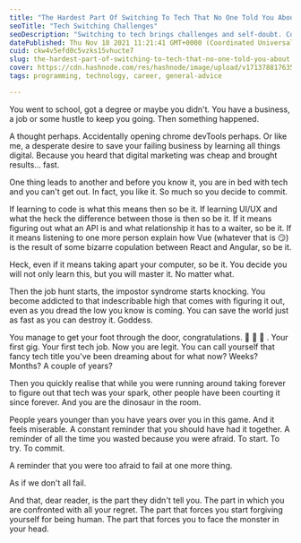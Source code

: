 ```yaml
---
title: "The Hardest Part Of Switching To Tech That No One Told You About"
seoTitle: "Tech Switching Challenges"
seoDescription: "Switching to tech brings challenges and self-doubt. Confront your regrets and embrace growth in this revealing journey"
datePublished: Thu Nov 18 2021 11:21:41 GMT+0000 (Coordinated Universal Time)
cuid: ckw4v5efd0c5vzks15vhucte7
slug: the-hardest-part-of-switching-to-tech-that-no-one-told-you-about
cover: https://cdn.hashnode.com/res/hashnode/image/upload/v1713788176356/b06ef018-6771-4178-8a6f-90bc51b3750f.png
tags: programming, technology, career, general-advice

---
```


You went to school, got a degree or maybe you didn't. You have a business, a job or some hustle to keep you going.  Then something happened. 

A thought perhaps. Accidentally opening chrome devTools perhaps. Or like me, a desperate desire to save your failing business by learning all things digital. Because you heard that digital marketing was cheap and brought results... fast. 

One thing leads to another and before you know it, you are in bed with tech and you can't get out. In fact, you like it. So much so you decide to commit. 

If learning to code is what this means then so be it. If learning UI/UX and what the heck the difference between those is then so be it. If it means figuring out what an API is and what relationship it has to a waiter, so be it. If it means listening to one more person explain how Vue (whatever that is 😏) is the result of some bizarre copulation between React and Angular, so be it. 

Heck, even if it means taking apart your computer, so be it. You decide you will not only learn this, but you will master it. No matter what. 

Then the job hunt starts, the impostor syndrome starts knocking. You become addicted to that indescribable high that comes with figuring it out, even as you dread the low you know is coming. You can save the world just as fast as you can destroy it. Goddess. 

You manage to get your foot through the door, congratulations. 🎉 🥳 👏 . Your first gig. Your first tech job. Now you are legit. You can call yourself that fancy tech title you've been dreaming about for what now? Weeks? Months? A couple of years? 

Then you quickly realise that while you were running around taking forever to figure out that tech was your spark, other people have been courting it since forever. And you are the dinosaur in the room. 

People years younger than you have years over you in this game. And it feels miserable. A constant reminder that you should have had it together. A reminder of all the time you wasted because you were afraid. To start. To try. To commit. 

A reminder that you were too afraid to fail at one more thing. 

As if we don't all fail.

And that, dear reader, is the part they didn't tell you. The part in which you are confronted with all your regret. The part that forces you start forgiving yourself for being human. The part that forces you to face the monster in your head.  



